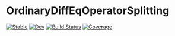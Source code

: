 # OrdinaryDiffEqOperatorSplitting

[![Stable](https://img.shields.io/badge/docs-stable-blue.svg)](https://sciml.github.io/OrdinaryDiffEqOperatorSplitting.jl/stable/)
[![Dev](https://img.shields.io/badge/docs-dev-blue.svg)](https://sciml.github.io/OrdinaryDiffEqOperatorSplitting.jl/dev/)
[![Build Status](https://github.com/SciML/OrdinaryDiffEqOperatorSplitting.jl/actions/workflows/CI.yml/badge.svg?branch=main)](https://github.com/SciML/OrdinaryDiffEqOperatorSplitting.jl/actions/workflows/CI.yml?query=branch%3Amain)
[![Coverage](https://codecov.io/gh/SciML/OrdinaryDiffEqOperatorSplitting.jl/branch/main/graph/badge.svg)](https://codecov.io/gh/SciML/OrdinaryDiffEqOperatorSplitting.jl)
